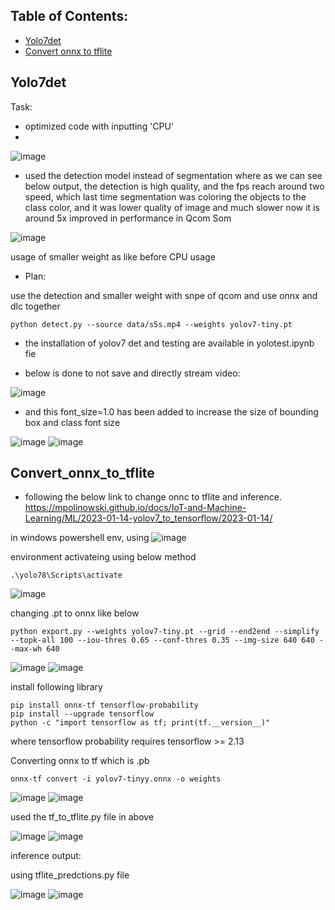 ## Table of Contents:
* [Yolo7det](#yolo7det)
* [Convert onnx to tflite](#convert_onnx_to_tflite)


## Yolo7det

Task:
- optimized code with inputting 'CPU'
- 
![image](https://github.com/UbaydullohML/AB300-AI-models/assets/75980506/ceba2d27-a521-4d03-b811-f196df1a95e9)


- used the detection model instead of segmentation
where as we can see below output, the detection is high quality, and the fps reach around two speed,
which last time segmentation was coloring the objects to the class color, and it was lower quality of image and much slower
now it is around 5x improved in performance in Qcom Som

![image](https://github.com/UbaydullohML/AB300-AI-models/assets/75980506/55e7d42e-c1a0-45b5-a7a1-3527f1b63dd7)

usage of smaller weight as like before CPU usage

- Plan:

use the detection and smaller weight with snpe of qcom
and use onnx and dlc together

    python detect.py --source data/s5s.mp4 --weights yolov7-tiny.pt

- the installation of yolov7 det and testing are available in yolotest.ipynb fie

- below is done to not save and directly stream video:

![image](https://github.com/UbaydullohML/AB300-AI-models/assets/75980506/3966c505-7e5b-4f9c-a795-258637ff398f)


- and this font_size=1.0 has been added to increase the size of bounding box and class font size

![image](https://github.com/UbaydullohML/AB300-AI-models/assets/75980506/2c9befab-a26c-4900-9af1-402b4251d4b8)
![image](https://github.com/UbaydullohML/AB300-AI-models/assets/75980506/94780c7d-d8e4-4dbe-9d4e-3eb85c74a3d4)

## Convert_onnx_to_tflite

- following the below link to change onnc to tflite and inference.
https://mpolinowski.github.io/docs/IoT-and-Machine-Learning/ML/2023-01-14-yolov7_to_tensorflow/2023-01-14/

in windows powershell env, using 
![image](https://github.com/UbaydullohML/AB300-AI-models/assets/75980506/7c28332b-c333-4afa-bda9-c3d04e45bae2)

environment activateing using below method

    .\yolo78\Scripts\activate
    
![image](https://github.com/UbaydullohML/AB300-AI-models/assets/75980506/7a1490b9-007b-4900-9830-5f906dce2fc5)


changing .pt to onnx like below

    python export.py --weights yolov7-tiny.pt --grid --end2end --simplify --topk-all 100 --iou-thres 0.65 --conf-thres 0.35 --img-size 640 640 --max-wh 640

![image](https://github.com/UbaydullohML/AB300-AI-models/assets/75980506/6b7c3516-5834-4af3-afb4-76a4ab2324ee)
![image](https://github.com/UbaydullohML/AB300-AI-models/assets/75980506/5df8a0d1-bd6f-43df-8612-b1769163d780)

install following library

    pip install onnx-tf tensorflow-probability
    pip install --upgrade tensorflow 
    python -c "import tensorflow as tf; print(tf.__version__)"

where tensorflow probability requires tensorflow >= 2.13

Converting onnx to tf which is .pb

    onnx-tf convert -i yolov7-tinyy.onnx -o weights
   
![image](https://github.com/UbaydullohML/AB300-AI-models/assets/75980506/0bcb9a8a-e78f-4ef9-a2d7-6b68798338a2)
![image](https://github.com/UbaydullohML/AB300-AI-models/assets/75980506/4133b519-15ee-4f96-ae1c-e5fc170240e6)

used the tf_to_tflite.py file in above

![image](https://github.com/UbaydullohML/AB300-AI-models/assets/75980506/405317b5-7750-4e81-8a65-3fcac3dbee6d)
![image](https://github.com/UbaydullohML/AB300-AI-models/assets/75980506/2af6971d-7d67-4673-8fd0-91853e2fa884)


inference output:

using tflite_predctions.py file

![image](https://github.com/UbaydullohML/AB300-AI-models/assets/75980506/a009a93a-b7b2-463c-9e55-b31c20699f73)
![image](https://github.com/UbaydullohML/AB300-AI-models/assets/75980506/78a04cdb-e8e3-49c7-ac8e-81f5796f0adb)



